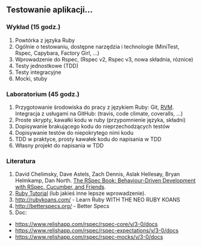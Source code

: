 ## Testowanie aplikacji...

<!--
**Luźne uwagi:**

1. Potrzebny jest krótki tytuł. Ten powyżej jest niekompletny.
2. Teraz musimy napisać program w punktach oraz dodać,
maksimum 4–6 pozycji, literatury.
3. [NSS Software Development Fundamentals - Spring 2013][1] –
tutaj jest rozpiska na zajęcia w kolejnych tygodniach zajęć.
Coś takiego trzeba będzie zrobić później. Pewnie w maju lub czerwcu.
4. W sumie nie wiem od czego zacząć: od RSpec? Unit Testing?
5. Na wprowadzenie/powtórkę z Ruby trzeba będzie zaadoptować
to [Learn X in Y minutes][5]. Podobne „starter code”
powinny też być do RSpec (kilka,
np. przykład *hello world*, *RSpec::Expectations*, *RSpec::Mocks*, …).
-->


### Wykład (15 godz.)

1. Powtórka z języka Ruby
2. Ogólnie o testowaniu, dostępne narzędzia i technologie (MiniTest, Rspec, Capybara, Factory Girl, ...)
3. Wprowadzenie do Rspec, (Rspec v2, Rspec v3, nowa składnia, róznice)
4. Testy jednostkowe (TDD)
5. Testy integracyjne
6. Mocki, stuby


### Laboratorium (45 godz.)

1. Przygotowanie środowiska do pracy z językiem Ruby: Git, [RVM][2].
Integracja z usługami na GitHub: (travis, code climate, coveralls, ...)
2. Proste skrypty, kawałki kodu w ruby (przypomnienie języka, składni)
3. Dopisywanie brakującego kodu do nieprzechodzących testów
4. Dopisywanie testów do niepokrytego nimi kodu
5. TDD w praktyce, prosty kawałek kodu do napisania w TDD
6. Własny projekt do napisania w TDD


### Literatura

1. David Chelimsky, Dave Astels, Zach Dennis, Aslak Hellesøy, Bryan Helmkamp, Dan North.
[The RSpec Book: Behaviour-Driven Development with RSpec, Cucumber, and Friends][3].
2. [Ruby Tutorial][4] (lub jakieś inne lepsze wprowadzenie).
3. http://rubykoans.com/ - Learn Ruby WITH THE NEO RUBY KOANS
4. http://betterspecs.org/ - Better Specs
5. Doc:
  - https://www.relishapp.com/rspec/rspec-core/v/3-0/docs
  - https://www.relishapp.com/rspec/rspec-expectations/v/3-0/docs
  - https://www.relishapp.com/rspec/rspec-mocks/v/3-0/docs


[1]: https://github.com/elizabrock/NSS-Syllabus-Spring-2013
[2]: http://rvm.io/rvm
[3]: http://pragprog.com/book/achbd/the-rspec-book
[4]: http://www.tutorialspoint.com/ruby/
[5]: http://learnxinyminutes.com/docs/ruby/
[6]: http://tryruby.org/levels/1/challenges/0
[7]: https://www.codeschool.com/courses/testing-with-rspec
